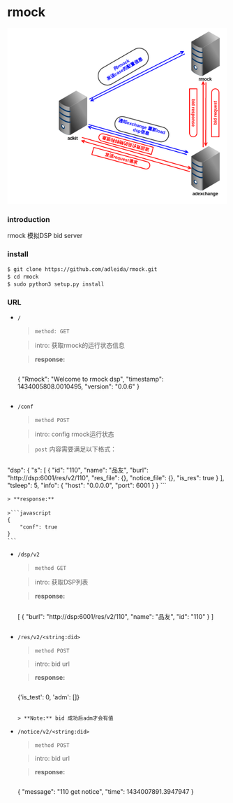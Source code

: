 # rmock


![rmock](https://github.com/adleida/adkit/raw/master/bid.png?raw=true)

### introduction
rmock 模拟DSP bid server

### install

```bash
$ git clone https://github.com/adleida/rmock.git
$ cd rmock
$ sudo python3 setup.py install
```

### URL

- `/`
    > `method: GET`

    > intro: 获取rmock的运行状态信息

    > **response:**

    >```javascript
    {
        "Rmock": "Welcome to rmock dsp",
        "timestamp": 1434005808.0010495,
        "version": "0.0.6"
    }
    ```

- `/conf`
    > `method POST`

    > intro: config rmock运行状态

    > `post` 内容需要满足以下格式：

    >```javascript
"dsp": {
   "s": [
     {
       "id": "110",
       "name": "品友",
       "burl": "http://dsp:6001/res/v2/110",
       "res_file": {},
       "notice_file": {},
       "is_res": true
     }
   ],
   "tsleep": 5,
   "info": {
     "host": "0.0.0.0",
     "port": 6001
   }
 }
    ```

    > **response:**

    >```javascript
    {
        "conf": true
    }
    ```
- `/dsp/v2`
    > `method GET`

    > intro: 获取DSP列表

    > **response:**

    >```javascript
    [
      {
        "burl": "http://dsp:6001/res/v2/110",
        "name": "品友",
        "id": "110"
      }
    ]
    ```

- `/res/v2/<string:did>`

    > `method POST`

    > intro: bid url

    > **response:**

    >```javascript
    {'is_test': 0, 'adm': []}
    ```

    > **Note:** bid 成功后adm才会有值

- `/notice/v2/<string:did>`

    > `method POST`

    > intro: bid url

    > **response:**

    >```javascript
    {
        "message": "110 get notice",
        "time": 1434007891.3947947
    }
    ```
